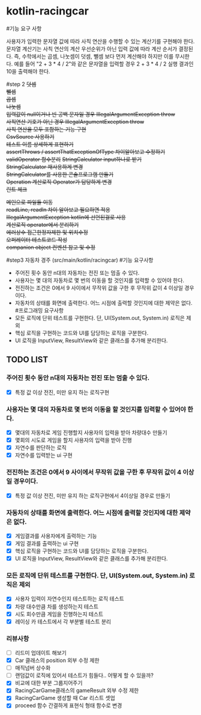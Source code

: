 # kotlin-racingcar

#기능 요구 사항

사용자가 입력한 문자열 값에 따라 사칙 연산을 수행할 수 있는 계산기를 구현해야 한다.
문자열 계산기는 사칙 연산의 계산 우선순위가 아닌 입력 값에 따라 계산 순서가 결정된다. 즉, 수학에서는 곱셈, 나눗셈이 덧셈, 뺄셈 보다 먼저 계산해야 하지만 이를 무시한다.
예를 들어 "2 + 3 * 4 / 2"와 같은 문자열을 입력할 경우 2 + 3 * 4 / 2 실행 결과인 10을 출력해야 한다.

#step 2
~~덧셈~~  
~~뺄셈~~  
~~곱셈~~  
~~나눗셈~~  
~~입력값이 null이거나 빈 공백 문자일 경우 IllegalArgumentException throw~~  
~~사칙연산 기호가 아닌 경우 IllegalArgumentException throw~~  
~~사칙 연산을 모두 포함하는 기능 구현~~  
~~CsvSource 사용하기~~  
~~테스트 이름 상세하게 표현하기~~  
~~assertThrows / assertThatExceptionOfType 차이알아보고 수정하기~~   
~~validOperator 함수분리~~
~~StringCalculator input하나로 받기~~    
~~StringCalculator 재사용하게 변경~~  
~~StringCalculator를 사용한 콘솔프로그램 만들기~~  
~~Operation 계산로직 Operator가 담당하게 변경~~  
~~린트 체크~~  

~~메인으로 파일들 이동~~  
~~readLine, readln 차이 알아보고 필요하면 적용~~  
~~IllegalArgumentException kotlin에 선언된걸로 사용~~  
~~계산로직 operator에서 분리하기~~  
~~에러상수 접근한정자제한 및 위치수정~~  
~~오퍼레이터 테스트코드 작성~~  
~~companion object 컨벤션 참고 및 수정~~  

#step3 자동차 경주 (src/main/kotlin/racingcar)
#기능 요구사항
- 주어진 횟수 동안 n대의 자동차는 전진 또는 멈출 수 있다.  
- 사용자는 몇 대의 자동차로 몇 번의 이동을 할 것인지를 입력할 수 있어야 한다.  
- 전진하는 조건은 0에서 9 사이에서 무작위 값을 구한 후 무작위 값이 4 이상일 경우이다.  
- 자동차의 상태를 화면에 출력한다. 어느 시점에 출력할 것인지에 대한 제약은 없다.
#프로그래밍 요구사항
- 모든 로직에 단위 테스트를 구현한다. 단, UI(System.out, System.in) 로직은 제외
- 핵심 로직을 구현하는 코드와 UI를 담당하는 로직을 구분한다.
- UI 로직을 InputView, ResultView와 같은 클래스를 추가해 분리한다.

## TODO LIST
### 주어진 횟수 동안 n대의 자동차는 전진 또는 멈출 수 있다.
- [x] 특정 값 이상 전진, 미만 유지 하는 로직구현

###  사용자는 몇 대의 자동차로 몇 번의 이동을 할 것인지를 입력할 수 있어야 한다.
- [x] 몇대의 자동차로 게임 진행할지 사용자의 입력을 받아 차량대수 만들기
- [x] 몇회의 시도로 게임을 할지 사용자의 입력을 받아 진행
- [x] 자연수를 판단하는 로직
- [x] 자연수를 입력받는 ui 구현

### 전진하는 조건은 0에서 9 사이에서 무작위 값을 구한 후 무작위 값이 4 이상일 경우이다.
- [x] 특정 값 이상 전진, 미만 유지 하는 로직구현에서 4이상일 경우로 만들기

### 자동차의 상태를 화면에 출력한다. 어느 시점에 출력할 것인지에 대한 제약은 없다.
- [x] 게임결과를 사용자에게 출력하는 기능
- [x] 게임 결과를 출력하는 ui 구현
- [x] 핵심 로직을 구현하는 코드와 UI를 담당하는 로직을 구분한다.  
- [x] UI 로직을 InputView, ResultView와 같은 클래스를 추가해 분리한다.

### 모든 로직에 단위 테스트를 구현한다. 단, UI(System.out, System.in) 로직은 제외
- [x] 사용자 입력이 자연수인지 테스트하는 로직 테스트
- [x] 차량 대수만큼 차를 생성하는지 테스트
- [x] 시도 회수만큼 게임을 진행하는지 테스트
- [x] 레이싱 카 테스트에서 각 부분별 테스트 분리

### 리뷰사항
- [ ] 리드미 업데이트 해보기
- [x] Car 클래스의 position 외부 수정 제한
- [ ] 매직넘버 상수화
- [ ] 랜덤값이 로직에 있어서 테스트가 힘들다.. 어떻게 할 수 있을까?
- [x] 비교에 대한 부분 그룹지어주기
- [x] RacingCarGame클래스의 gameResult 외부 수정 제한
- [x] RacingCarGame 생성할 때 Car 리스트 셋업
- [x] proceed 함수 간결하게 표현식 형태 함수로 변경
